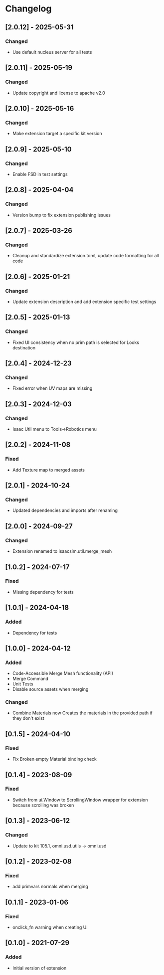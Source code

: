 # Changelog
## [2.0.12] - 2025-05-31
### Changed
- Use default nucleus server for all tests

## [2.0.11] - 2025-05-19
### Changed
- Update copyright and license to apache v2.0

## [2.0.10] - 2025-05-16
### Changed
- Make extension target a specific kit version

## [2.0.9] - 2025-05-10
### Changed
- Enable FSD in test settings

## [2.0.8] - 2025-04-04
### Changed
- Version bump to fix extension publishing issues

## [2.0.7] - 2025-03-26
### Changed
- Cleanup and standardize extension.toml, update code formatting for all code

## [2.0.6] - 2025-01-21
### Changed
- Update extension description and add extension specific test settings

## [2.0.5] - 2025-01-13
### Changed
- Fixed UI consistency when no prim path is selected for Looks destination

## [2.0.4] - 2024-12-23
### Changed
- Fixed error when UV maps are missing

## [2.0.3] - 2024-12-03
### Changed
- Isaac Util menu to Tools->Robotics menu

## [2.0.2] - 2024-11-08
### Fixed
- Add Texture map to merged assets

## [2.0.1] - 2024-10-24
### Changed
- Updated dependencies and imports after renaming

## [2.0.0] - 2024-09-27
### Changed
- Extension renamed to isaacsim.util.merge_mesh

## [1.0.2] - 2024-07-17
### Fixed
- Missing dependency for tests

## [1.0.1] - 2024-04-18
### Added
- Dependency for tests

## [1.0.0] - 2024-04-12
### Added
- Code-Accessible Merge Mesh functionality (API)
- Merge Command
- Unit Tests
- Disable source assets when merging

### Changed
- Combine Materials now Creates the materials in the provided path if they don't exist

## [0.1.5] - 2024-04-10
### Fixed
- Fix Broken empty Material binding check

## [0.1.4] - 2023-08-09
### Fixed
- Switch from ui.Window to ScrollingWindow wrapper for extension because scrolling was broken

## [0.1.3] - 2023-06-12
### Changed
- Update to kit 105.1, omni.usd.utils -> omni.usd

## [0.1.2] - 2023-02-08
### Fixed
- add primvars normals when merging

## [0.1.1] - 2023-01-06
### Fixed
- onclick_fn warning when creating UI

## [0.1.0] - 2021-07-29
### Added
- Initial version of extension
